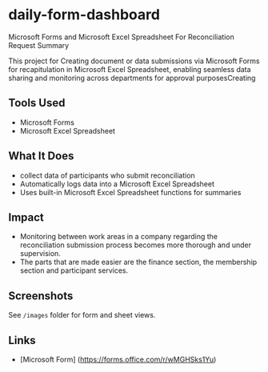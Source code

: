 # daily-form-dashboard
Microsoft Forms and Microsoft Excel Spreadsheet For Reconciliation Request Summary

This project for Creating document or data submissions via Microsoft Forms for recapitulation in Microsoft Excel Spreadsheet, enabling seamless data sharing and monitoring across departments for approval purposesCreating

## Tools Used
- Microsoft Forms
- Microsoft Excel Spreadsheet

## What It Does
- collect data of participants who submit reconciliation
- Automatically logs data into a Microsoft Excel Spreadsheet
- Uses built-in Microsoft Excel Spreadsheet functions for summaries

## Impact
- Monitoring between work areas in a company regarding the reconciliation submission process becomes more thorough and under supervision.
- The parts that are made easier are the finance section, the membership section and participant services.

## Screenshots
See `/images` folder for form and sheet views.

## Links
- [Microsoft Form] (https://forms.office.com/r/wMGHSks1Yu)
